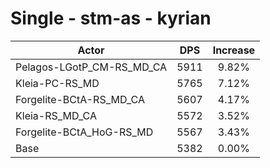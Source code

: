 # Single - stm-as - kyrian
| Actor | DPS | Increase |
|---|:---:|:---:|
|Pelagos-LGotP_CM-RS_MD_CA|5911|9.82%|
|Kleia-PC-RS_MD|5765|7.12%|
|Forgelite-BCtA-RS_MD_CA|5607|4.17%|
|Kleia-RS_MD_CA|5572|3.52%|
|Forgelite-BCtA_HoG-RS_MD|5567|3.43%|
|Base|5382|0.00%|
